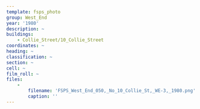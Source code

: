 ```yaml
---
template: fsps_photo
group: West_End
year: '1980'
description: ~
buildings:
    - Collie_Street/10_Collie_Street
coordinates: ~
heading: ~
classification: ~
section: ~
cell: ~
film_roll: ~
files:
    -
        filename: 'FSPS_West_End_050,_No_10_Collie_St,_WE-3,_1980.png'
        caption: ''
---
```

